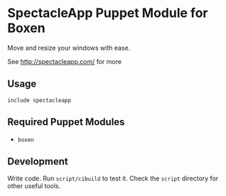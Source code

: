 # SpectacleApp Puppet Module for Boxen

Move and resize your windows with ease.

See http://spectacleapp.com/ for more

## Usage

```puppet
include spectacleapp
```

## Required Puppet Modules

* `boxen`

## Development

Write code. Run `script/cibuild` to test it. Check the `script`
directory for other useful tools.
